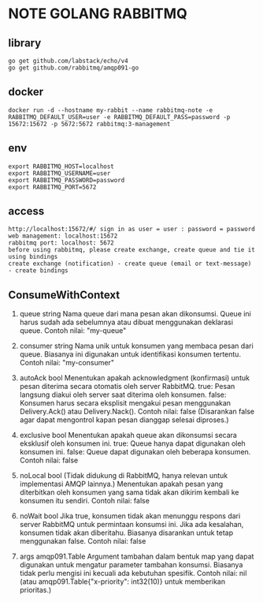 # NOTE GOLANG RABBITMQ

## library
    go get github.com/labstack/echo/v4
    go get github.com/rabbitmq/amqp091-go

## docker 
    docker run -d --hostname my-rabbit --name rabbitmq-note -e RABBITMQ_DEFAULT_USER=user -e RABBITMQ_DEFAULT_PASS=password -p 15672:15672 -p 5672:5672 rabbitmq:3-management

## env
    export RABBITMQ_HOST=localhost
    export RABBITMQ_USERNAME=user
    export RABBITMQ_PASSWORD=password
    export RABBITMQ_PORT=5672

## access
    http://localhost:15672/#/ sign in as user = user : password = password
    web management: localhost:15672
    rabbitmq port: localhost: 5672
    before using rabbitmq, please create exchange, create queue and tie it using bindings
    create exchange (notification) - create queue (email or text-message) - create bindings


## ConsumeWithContext
1. queue string
    Nama queue dari mana pesan akan dikonsumsi. Queue ini harus sudah ada sebelumnya atau dibuat menggunakan deklarasi queue.
    Contoh nilai: "my-queue"

2. consumer string
    Nama unik untuk konsumen yang membaca pesan dari queue. Biasanya ini digunakan untuk identifikasi konsumen tertentu.
    Contoh nilai: "my-consumer"

3. autoAck bool
    Menentukan apakah acknowledgment (konfirmasi) untuk pesan diterima secara otomatis oleh server RabbitMQ.
    true: Pesan langsung diakui oleh server saat diterima oleh konsumen.
    false: Konsumen harus secara eksplisit mengakui pesan menggunakan Delivery.Ack() atau Delivery.Nack().
    Contoh nilai: false
    (Disarankan false agar dapat mengontrol kapan pesan dianggap selesai diproses.)

4. exclusive bool
    Menentukan apakah queue akan dikonsumsi secara eksklusif oleh konsumen ini.
    true: Queue hanya dapat digunakan oleh konsumen ini.
    false: Queue dapat digunakan oleh beberapa konsumen.
    Contoh nilai: false

5. noLocal bool
    (Tidak didukung di RabbitMQ, hanya relevan untuk implementasi AMQP lainnya.)
    Menentukan apakah pesan yang diterbitkan oleh konsumen yang sama tidak akan dikirim kembali ke konsumen itu sendiri.
    Contoh nilai: false

6. noWait bool
    Jika true, konsumen tidak akan menunggu respons dari server RabbitMQ untuk permintaan konsumsi ini. Jika ada kesalahan, konsumen tidak akan diberitahu. Biasanya disarankan untuk tetap menggunakan false.
    Contoh nilai: false

7. args amqp091.Table
    Argument tambahan dalam bentuk map yang dapat digunakan untuk mengatur parameter tambahan konsumsi. Biasanya tidak perlu mengisi ini kecuali ada kebutuhan spesifik.
    Contoh nilai: nil
    (atau amqp091.Table{"x-priority": int32(10)} untuk memberikan prioritas.)